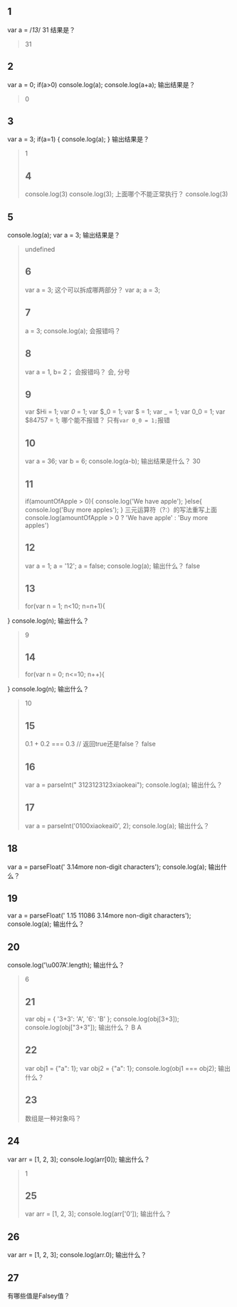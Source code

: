 ## 1

var a = /*13*/
31
结果是？

> 31

## 2

var a = 0;
if(a>0) 
  console.log(a); 
  console.log(a+a);
输出结果是？

> 0

## 3

var a = 3;
if(a=1) {
    console.log(a);
}
输出结果是？

> 1
> 
> ## 4
> 
> console.log(3)
> console.log(3);
> 上面哪个不能正常执行？
> console.log(3)

## 5

console.log(a);
var a = 3;
输出结果是？

> undefined
> 
> ## 6
> 
> var a = 3;
> 这个可以拆成哪两部分？
> var a;
> a = 3;
> 
> ## 7
> 
> a = 3; 
> console.log(a);
> 会报错吗？
> 
> ## 8
> 
> var a = 1, b= 2；
> 会报错吗？
> 会, 分号
> 
> ## 9
> 
> var $Hi = 1;
> var _0_ = 1;
> var $_0 = 1;
> var $ = 1;
> var _ = 1;
> var 0_0 = 1; 
> var $84757 = 1;
> 哪个能不报错？
> 只有`var 0_0 = 1;`报错
> 
> ## 10
> 
> var a = 36;
> var b = 6;
> console.log(a-b);
> 输出结果是什么？
> 30
> 
> ## 11
> 
> if(amountOfApple > 0){
>     console.log('We have apple');
> }else{
>     console.log('Buy more apples');
> }
> 三元运算符（?:）的写法重写上面
> console.log(amountOfApple > 0 ? 'We have apple' : 'Buy more apples')
> 
> ## 12
> 
> var a = 1;
> a = '12';
> a = false;
> console.log(a);
> 输出什么？
> false
> 
> ## 13
> 
> for(var n = 1; n<10; n=n+1){

}
console.log(n);
输出什么？

> 9
> 
> ## 14
> 
> for(var n = 0; n<=10; n++){

}
console.log(n);
输出什么？

> 10
> 
> ## 15
> 
> 0.1 + 0.2 === 0.3 // 返回true还是false？
> false
> 
> ## 16
> 
> var a = parseInt("      3123123123xiaokeai");
> console.log(a);
> 输出什么？
> 
> ## 17
> 
> var a = parseInt('0100xiaokeai0', 2);
> console.log(a);
> 输出什么？

## 18

var a = parseFloat('        3.14more non-digit characters'); 
console.log(a);
输出什么？

## 19

var a = parseFloat('   1.15  11086   3.14more non-digit characters');
console.log(a);
输出什么？

## 20

console.log('\u007A'.length);
输出什么？

> 6
> 
> ## 21
> 
> var obj = {
>     '3+3': 'A',
>     '6': 'B'
> };
> console.log(obj[3+3]);
> console.log(obj["3+3"]);
> 输出什么？
> B
> A
> 
> ## 22
> 
> var obj1 = {"a": 1};
> var obj2 = {"a": 1};
> console.log(obj1 === obj2);
> 输出什么？
> 
> ## 23
> 
> 数组是一种对象吗？

## 24

var arr = [1, 2, 3];
console.log(arr[0]);
输出什么？

> 1
> 
> ## 25
> 
> var arr = [1, 2, 3];
> console.log(arr['0']);
> 输出什么？

## 26

var arr = [1, 2, 3];
console.log(arr.0);
输出什么？

## 27

有哪些值是Falsey值？
